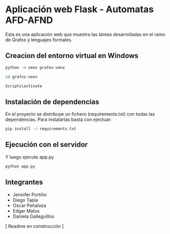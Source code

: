 # Aplicación web Flask - Automatas AFD-AFND

Esta es una aplicación web que muestra las tareas desarrolladas en el ramo de Grafos y lenguajes formales.

## Creacion del entorno virtual en Windows 
```bash
python -m venv grafos-venv
```
```bash
cd grafos-venv
```
```bash
Scripts\activate
```
## Instalación de dependencias

En el proyecto se distribuye un fichero (requirements.txt) con todas las dependencias. Para instalarlas
basta con ejectuar:

```bash
pip install -r requirements.txt
```

## Ejecución con el servidor

Y luego ejecute app.py

```bash
python app.py
```
## Integrantes
+ Jennifer Portiño
+ Diego Tapia
+ Oscar Peñaloza
+ Edgar Matus
+ Daniela Galleguillos

[ Readme en construcción ] 

